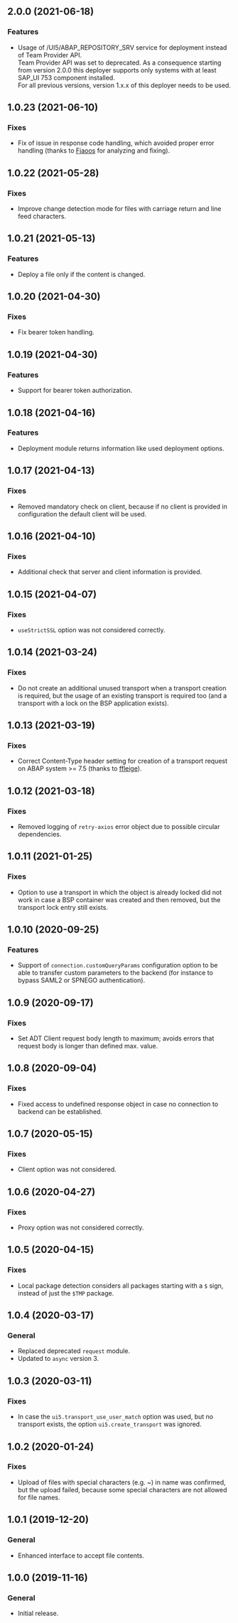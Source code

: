 ## 2.0.0 (2021-06-18)

### Features
- Usage of /UI5/ABAP_REPOSITORY_SRV service for deployment instead of Team Provider API. 
  </br>Team Provider API was set to deprecated. As a consequence starting from version 2.0.0 this deployer supports only systems with at least SAP_UI 753 component installed.
  </br>For all previous versions, version 1.x.x of this deployer needs to be used.

## 1.0.23 (2021-06-10)

### Fixes
- Fix of issue in response code handling, which avoided proper error handling (thanks to [Fjaoos](https://github.com/Fjaoos) for analyzing and fixing). 

## 1.0.22 (2021-05-28)

### Fixes
- Improve change detection mode for files with carriage return and line feed characters.

## 1.0.21 (2021-05-13)

### Features
- Deploy a file only if the content is changed.

## 1.0.20 (2021-04-30)

### Fixes
- Fix bearer token handling.

## 1.0.19 (2021-04-30)

### Features
- Support for bearer token authorization.

## 1.0.18 (2021-04-16)

### Features
- Deployment module returns information like used deployment options.

## 1.0.17 (2021-04-13)

### Fixes
- Removed mandatory check on client, because if no client is provided in configuration the default client will be used.

## 1.0.16 (2021-04-10)

### Fixes
- Additional check that server and client information is provided.

## 1.0.15 (2021-04-07)

### Fixes
- `useStrictSSL` option was not considered correctly.

## 1.0.14 (2021-03-24)

### Fixes
- Do not create an additional unused transport when a transport creation is required, but the usage of an existing transport is required too (and a transport with a lock on the BSP application exists).

## 1.0.13 (2021-03-19)

### Fixes
- Correct Content-Type header setting for creation of a transport request on ABAP system >= 7.5 (thanks to [ffleige](https://github.com/ffleige)). 

## 1.0.12 (2021-03-18)

### Fixes
- Removed logging of `retry-axios` error object due to possible circular dependencies.

## 1.0.11 (2021-01-25)

### Fixes
- Option to use a transport in which the object is already locked did not work in case a BSP container was created and then removed, but the transport lock entry still exists.

## 1.0.10 (2020-09-25)

### Features
- Support of `connection.customQueryParams` configuration option to be able to transfer custom parameters to the backend (for instance to bypass SAML2 or SPNEGO authentication).

## 1.0.9 (2020-09-17)

### Fixes
- Set ADT Client request body length to maximum; avoids errors that request body is longer than defined max. value.

## 1.0.8 (2020-09-04)

### Fixes
- Fixed access to undefined response object in case no connection to backend can be established.

## 1.0.7 (2020-05-15)

### Fixes
- Client option was not considered.

## 1.0.6 (2020-04-27)

### Fixes
- Proxy option was not considered correctly.

## 1.0.5 (2020-04-15)

### Fixes
- Local package detection considers all packages starting with a `$` sign, instead of just the `$TMP` package.

## 1.0.4 (2020-03-17)

### General
- Replaced deprecated `request` module.
- Updated to `async` version 3.

## 1.0.3 (2020-03-11)

### Fixes
- In case the `ui5.transport_use_user_match` option was used, but no transport exists, the option `ui5.create_transport` was ignored.

## 1.0.2 (2020-01-24)

### Fixes
- Upload of files with special characters (e.g. ~) in name was confirmed, but the upload failed, because some special characters are not allowed for file names.

## 1.0.1 (2019-12-20)

### General
- Enhanced interface to accept file contents.

## 1.0.0 (2019-11-16)

### General
- Initial release.